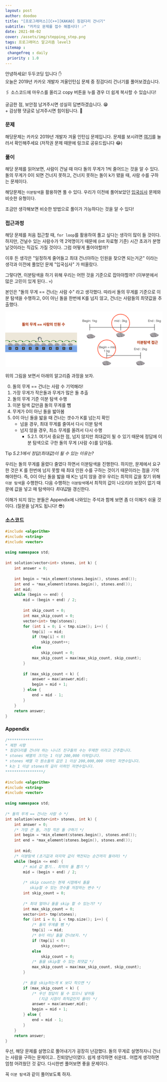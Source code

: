 ```yaml
---
layout: post
author: doodoo
title: "[프로그래머스][C++][KAKAO] 징검다리 건너기"
subtitle: "카카오 문제를 접수 해봅시다! 🎶"
date: 2021-08-02
cover: /assets/img/stepping_step.png
tags: 프로그래머스 알고리즘 level3
sitemap :
 changefreq : daily
 priority : 1.0
---
```

안녕하세요! <span class="doodoo">두두코딩</span> 입니다 ✋ <br>
오늘은 2019년 카카오 개발자 겨울인턴십 문제 중 징검다리 건너기를 풀어보겠습니다.

🖇 소스코드에 마우스를 올리고 <span class="tip">copy</span> 버튼을 누를 경우 더 쉽게 복사할 수 있습니다!

궁금한 점, 보안점 남겨주시면 성실히 답변하겠습니다. 😁 <br>
\+ 감상평 댓글로 남겨주시면 힘이됩니다. 🙇

### 문제
해당문제는 카카오 2019년 개발자 겨울 인턴십 문제입니다. 문제를 보시려면 [여기](https://programmers.co.kr/learn/courses/30/lessons/64062)를 눌러서 확인해주세요 (저작권 문제 때문에 링크로 공유드립니다 😂)

### 풀이
 해당 문제를 읽어보면, 사람이 건널 때 마다 돌의 무게가 1씩 줄어드는 것을 알 수 있다. 돌의 무게가 0이 되면 건너지 못하고, 건너지 못하는 돌이 k가 됐을 때, 사람 수를 구하는 문제이다.

해당문제는 `이분탐색`을 활용하면 풀 수 있다. 우리가 이전에 풀어보았던 [입국심사](https://0xd00d00.github.io/2021/06/29/programmers_entry_test.html) 문제와 비슷한 유형이다.

조금만 생각해보면 비슷한 방법으로 풀이가 가능하다는 것을 알 수 있다!

### 접근과정
해당 문제를 처음 접근할 때, `for loop`를 활용하여 풀고 싶다는 생각이 많이 들
것이다. 하지만, 건널수 있는 사람수가 역 2억명이기 때문에 (int 자료형 기준) 시간
초과가 분명 날것이라는 직감도 가질 것이다. 그럼 어떻게 풀어야할까?

이후 든 생각은 "일정하게 줄어들고 최대 건너야하는 인원을 찾으면 되는거군" 이라는
생각과 이전에 풀었던 문제 "입국심사" 가 떠올랐다.

그렇다면, 이분탐색을 하기 위해 우리는 어떤 것을 기준으로 잡아야할까? (이부분에서
		많은 고민이 있게 된다.. 💀)

본인은 "돌의 무게 == 건너는 사람 수" 라고 생각했다. 따라서 돌의 무게를 기준으로
이분 탐색을 수행하고, 0이 아닌 돌을 한번에 K를 넘지 않고, 건너는 사람들의
최댓값을 추출했다.

![step](/assets/img/stepping_step.png)

위의 그림을 보면서 아래의 알고리즘 과정을 보자.

0. 돌의 무게 == 건너는 사람 수 기억해라!
1. 가장 무게가 작은돌과 무게가 많은 돌 추출
2. 돌의 무게 기준 이분 탐색 수행
3. 이분 탐색 값만큼 돌의 무게를 뺌
4. 무게가 0이 아닌 돌을 밟아봄
5. 0이 아닌 돌을 밟을 때 건너는 갯수가 K를 넘는지 확인
	* 넘을 경우, 최대 무게를 줄여서 다시 이분 탐색
	* 넘지 않을 경우, 최소 무게를 올려서 다시 수행
		* 5.2.1. 여기서 중요한 점, 넘지 않지만 최대값이 될 수 있기 때문에 정답에
		이분 탐색으로 구한 돌의 무게 (사람 수)를 담아둠.

<span class="tip">Tip</span> *5.2.1에서 정답(최대값)이 될 수 있는 이유는?*

우리는 돌의 무게를 올렸다 줄였다 하면서 이분탐색을 진행한다. 하지만, 문제에서
요구한 것은 K 를 한번에 넘지 못할 때 최대 인원 수를 구하는 것이기 때문이라는
점을 기억해야한다. 즉, 0이 아닌 돌을 밟을 때 K는 넘지 않을 경우 우리는 최적의
값을 찾기 위해 `이분 탐색`을 수행한다. 다음 수행하는 `이분탐색`에서 최적의 값이
나오리라 보장이 없기 때문에 값을 넣고 매 탐색마다 *최대값*을 갱신한다.

이해가 되지 않는 분들은 Appendix에 나와있는 주석과 함께 보면 좀 더 이해가 쉬울
것이다. (질문을 남겨도 됩니다! 😎)

### 소스코드
```cpp
#include <algorithm>
#include <string>
#include <vector>

using namespace std;

int solution(vector<int> stones, int k) {
    int answer = 0;

    int begin = *min_element(stones.begin(), stones.end());
    int end = *max_element(stones.begin(), stones.end());
    int mid;
    while (begin <= end) {
        mid = (begin + end) / 2;

        int skip_count = 0;
        int max_skip_count = 0;
        vector<int> tmp(stones);
        for (int i = 0; i < tmp.size(); i++) {
            tmp[i] -= mid;
            if (tmp[i] < 0)
                skip_count++;
            else
                skip_count = 0;
            max_skip_count = max(max_skip_count, skip_count);
        }

        if (max_skip_count < k) {
            answer = max(answer,mid);
            begin = mid + 1;
        } else {
            end = mid - 1;
        }
    }
    return answer;
}
```

### Appendix
```cpp
/****************
* 제한 사항
* 징검다리를 건너야 하는 니니즈 친구들의 수는 무제한 이라고 간주합니다.
* stones 배열의 크기는 1 이상 200,000 이하입니다.
* stones 배열 각 원소들의 값은 1 이상 200,000,000 이하인 자연수입니다.
* k는 1 이상 stones의 길이 이하인 자연수입니다.
*****************/

#include <algorithm>
#include <string>
#include <vector>

using namespace std;

/* 돌의 무게 == 건너는 사람 수 */
int solution(vector<int> stones, int k) {
    int answer = 0;
    /* 가장 큰 돌, 가장 작은 돌 구하기 */
    int begin = *min_element(stones.begin(), stones.end());
    int end = *max_element(stones.begin(), stones.end());

    int mid;
    /* 이분탐색 (초기값과 마지막 값이 역전되는 순간까지 돌아라) */
    while (begin <= end) {
        /* mid 값 뽑기.. 최적의 돌 뽑기 */
        mid = (begin + end) / 2;

        /* skip count는 현재 시점에서 돌을
           skip할 수 있는 갯수를 저장하는 변수 */
        int skip_count = 0;

        /* 최대 얼마나 돌을 skip 할 수 있는가? */
        int max_skip_count = 0;
        vector<int> tmp(stones);
        for (int i = 0; i < tmp.size(); i++) {
            /* 돌의 무게를 뺌 */
            tmp[i] -= mid;
            /* 0이 아닌 돌을 건너보자. */
            if (tmp[i] < 0)
                skip_count++;
            else
                skip_count = 0;
            /* 돌을 skip할 수 있는 최댓값 */
            max_skip_count = max(max_skip_count, skip_count);
        }

        /* 돌을 skip하는게 K 보다 작으면 */
        if (max_skip_count < k) {
            /* 우선 정답이 될 수 있으니 넣어둠
               (지금 시점이 최적값인지 몰라) */
            answer = max(answer,mid);
            begin = mid + 1;
        } else {
            end = mid - 1;
        }
    }
    return answer;
}
```

우선, 해당 문제를 설명으로 풀어내기가 굉장히 난감했다. 돌의 무게로 설명하자니
건너는 사람을 구하는 문제이고.. 진퇴양난이였다. 쉽게 생각하면 쉬운데.. 어렵게
생각하면 엄청 어려웠던 것 같다. 다시한번 풀어보면 좋을 문제이다.

꼭 `이분 탐색`과 같이 풀어보도록 하자.
